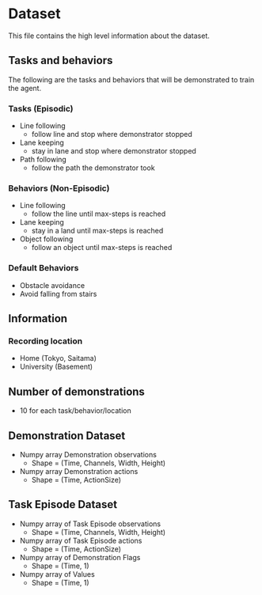 # Dataset

This file contains the high level information about the dataset.

## Tasks and behaviors

The following are the tasks and behaviors that will be demonstrated to train the agent.

### Tasks (Episodic)

- Line following
	- follow line and stop where demonstrator stopped
- Lane keeping
	- stay in lane and stop where demonstrator stopped
- Path following
	- follow the path the demonstrator took

### Behaviors (Non-Episodic)

- Line following
	- follow the line until max-steps is reached
- Lane keeping
	- stay in a land until max-steps is reached
- Object following
	- follow an object until max-steps is reached

### Default Behaviors 

- Obstacle avoidance
- Avoid falling from stairs

## Information

### Recording location

- Home (Tokyo, Saitama)
- University (Basement)

## Number of demonstrations

- 10 for each task/behavior/location

## Demonstration Dataset

- Numpy array Demonstration observations
	- Shape = (Time, Channels, Width, Height)
- Numpy array Demonstration actions
	- Shape = (Time, ActionSize)

## Task Episode Dataset

- Numpy array of Task Episode observations
	- Shape = (Time, Channels, Width, Height)
- Numpy array of Task Episode actions
	- Shape = (Time, ActionSize)
- Numpy array of Demonstration Flags
	- Shape = (Time, 1)
- Numpy array of Values
	- Shape = (Time, 1) 